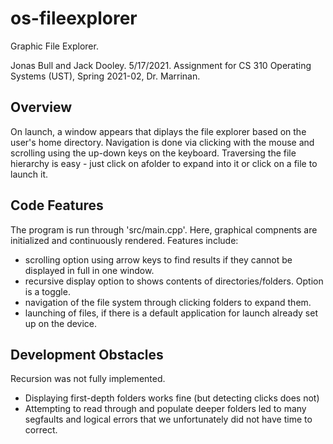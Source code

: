 # os-fileexplorer
Graphic File Explorer.

Jonas Bull and Jack Dooley. 5/17/2021. Assignment for CS 310 Operating Systems (UST), Spring 2021-02, Dr. Marrinan. 
## Overview
On launch, a window appears that diplays the file explorer based on the user's home directory. Navigation is done via clicking with the mouse and scrolling using the up-down keys on the keyboard. Traversing the file hierarchy is easy - just click on afolder to expand into it or click on a file to launch it.

## Code Features
The program is run through 'src/main.cpp'. Here, graphical compnents are initialized and continuously rendered. Features include:
- scrolling option using arrow keys to find results if they cannot be displayed in full in one window.
- recursive display option to shows contents of directories/folders. Option is a toggle.
- navigation of the file system through clicking folders to expand them.
- launching of files, if there is a default application for launch already set up on the device.

## Development Obstacles
Recursion was not fully implemented.
- Displaying first-depth folders works fine (but detecting clicks does not)
- Attempting to read through and populate deeper folders led to many segfaults and logical errors that we unfortunately did not have time to correct.


